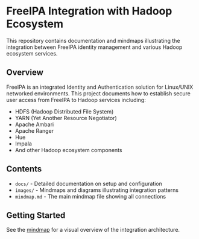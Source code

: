 # FreeIPA Integration with Hadoop Ecosystem

This repository contains documentation and mindmaps illustrating the integration between FreeIPA identity management and various Hadoop ecosystem services.

## Overview

FreeIPA is an integrated Identity and Authentication solution for Linux/UNIX networked environments. This project documents how to establish secure user access from FreeIPA to Hadoop services including:

- HDFS (Hadoop Distributed File System)
- YARN (Yet Another Resource Negotiator)
- Apache Ambari
- Apache Ranger
- Hue
- Impala
- And other Hadoop ecosystem components

## Contents

- `docs/` - Detailed documentation on setup and configuration
- `images/` - Mindmaps and diagrams illustrating integration patterns
- `mindmap.md` - The main mindmap file showing all connections

## Getting Started

See the [mindmap](mindmap.md) for a visual overview of the integration architecture. 